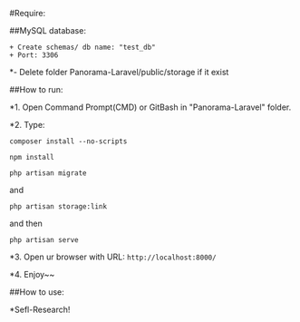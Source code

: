#Require:

##MySQL database:

	+ Create schemas/ db name: "test_db"
	+ Port: 3306
	
*- Delete folder Panorama-Laravel/public/storage if it exist

##How to run:

*1. Open Command Prompt(CMD) or GitBash in "Panorama-Laravel" folder.

*2. Type:
```
composer install --no-scripts
```

```
npm install
```


```
php artisan migrate
```
 
 and
```
php artisan storage:link
```

 and then     
```
php artisan serve
```

*3. Open ur browser with URL:
		```
		http://localhost:8000/
		```
                
*4. Enjoy~~

##How to use:

*Sefl-Research!
